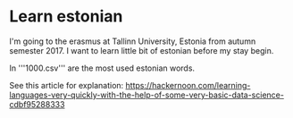 # Learn estonian
I'm going to the erasmus at Tallinn University, Estonia from autumn semester 2017.
I want to learn little bit of estonian before my stay begin. 

In '''1000.csv''' are the most used estonian words.

See this article for explanation: https://hackernoon.com/learning-languages-very-quickly-with-the-help-of-some-very-basic-data-science-cdbf95288333
